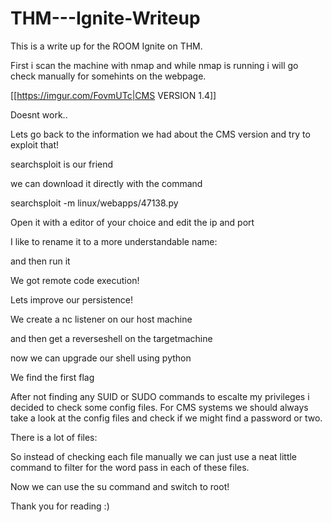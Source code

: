 # THM---Ignite-Writeup

This is a write up for the ROOM Ignite on THM.

First i scan the machine with nmap and while nmap is running i will go check manually for somehints on the webpage.

[[https://imgur.com/FovmUTc|CMS VERSION 1.4]]



Doesnt work..

Lets go back to the information we had about the CMS version and try to exploit that!

searchsploit is our friend



we can download it directly with the command

searchsploit -m linux/webapps/47138.py

Open it with a editor of your choice and edit the ip and port


I like to rename it to a more understandable name:

and then run it

We got remote code execution! 


Lets improve our persistence! 

We create a nc listener on our host machine


and then get a reverseshell on the targetmachine 





now we can upgrade our shell using python


We find the first flag


After not finding any SUID or SUDO commands to escalte my privileges i decided to check some config files.
For CMS systems we should always take a look at the config files and check if we might find a password or two.



There is a lot of files:


So instead of checking each file manually we can just use a neat little command to filter for the word pass in each of these files.



Now we can use the su command and switch to root!

Thank you for reading :) 


